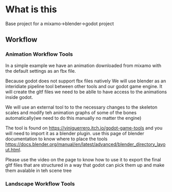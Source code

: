 # What is this

Base project for a mixamo->blender->godot project 

## Workflow
### Animation Workflow Tools

In a simple example we have an animation downloaded from mixamo with the default settings as an fbx file.

Because godot does not support fbx files natively We will use blender as an interidiate pipeline tool between other tools and our godot game engine. It will create the gltf  files we need  to be ablle to have access to the animations inside godot.

We will use an external tool to to the necessary changes to the skeleton scales and modify teh animation graphs of some of the bones automatically(we need to do this manually no matter the engine) 

The tool is found on https://viniguerrero.itch.io/godot-game-tools and you will need to import it as a blender plugin. use this page of blender documentation to know where to place the tools https://docs.blender.org/manual/en/latest/advanced/blender_directory_layout.html.

Please use the video on the page to know how to use it to export the final gltf files that are structured in a way that godot can pick them up and make them avalable in teh scene tree

### Landscape Workflow Tools
